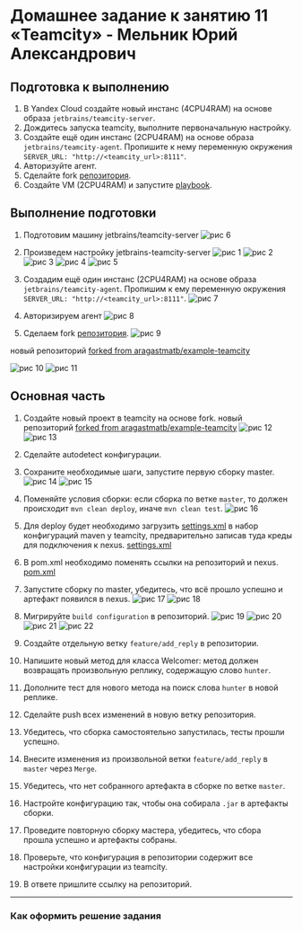 # Домашнее задание к занятию 11 «Teamcity» - Мельник Юрий Александрович

## Подготовка к выполнению

1. В Yandex Cloud создайте новый инстанс (4CPU4RAM) на основе образа `jetbrains/teamcity-server`.
2. Дождитесь запуска teamcity, выполните первоначальную настройку.
3. Создайте ещё один инстанс (2CPU4RAM) на основе образа `jetbrains/teamcity-agent`. Пропишите к нему переменную окружения `SERVER_URL: "http://<teamcity_url>:8111"`.
4. Авторизуйте агент.
5. Сделайте fork [репозитория](https://github.com/aragastmatb/example-teamcity).
6. Создайте VM (2CPU4RAM) и запустите [playbook](./infrastructure).

## Выполнение подготовки 
1. Подготовим машину jetbrains/teamcity-server
 ![рис 6](https://github.com/ysatii/teamcity/blob/main/img/img_6.jpg)

2. Произведем настройку jetbrains-teamcity-server
 ![рис 1](https://github.com/ysatii/teamcity/blob/main/img/img_1.jpg)
 ![рис 2](https://github.com/ysatii/teamcity/blob/main/img/img_2.jpg)
 ![рис 3](https://github.com/ysatii/teamcity/blob/main/img/img_3.jpg)
 ![рис 4](https://github.com/ysatii/teamcity/blob/main/img/img_4.jpg)
 ![рис 5](https://github.com/ysatii/teamcity/blob/main/img/img_5.jpg)

3. Создадим ещё один инстанс (2CPU4RAM) на основе образа `jetbrains/teamcity-agent`. Пропишим к ему переменную окружения `SERVER_URL: "http://<teamcity_url>:8111"`.
 ![рис 7](https://github.com/ysatii/teamcity/blob/main/img/img_7.jpg)

4. Авторизируем агент
 ![рис 8](https://github.com/ysatii/teamcity/blob/main/img/img_8.jpg)

5. Сделаем fork [репозитория](https://github.com/aragastmatb/example-teamcity).
 ![рис 9](https://github.com/ysatii/teamcity/blob/main/img/img_9.jpg)

 новый репозиторий [forked from aragastmatb/example-teamcity](https://github.com/ysatii/example-teamcity)
 


 ![рис 10](https://github.com/ysatii/teamcity/blob/main/img/img_10.jpg)
 ![рис 11](https://github.com/ysatii/teamcity/blob/main/img/img_11.jpg)



## Основная часть

1. Создайте новый проект в teamcity на основе fork.
 новый репозиторий [forked from aragastmatb/example-teamcity](https://github.com/ysatii/example-teamcity)
 ![рис 12](https://github.com/ysatii/teamcity/blob/main/img/img_12.jpg)
 ![рис 13](https://github.com/ysatii/teamcity/blob/main/img/img_13.jpg)
2. Сделайте autodetect конфигурации.
 

3. Сохраните необходимые шаги, запустите первую сборку master.
 ![рис 14](https://github.com/ysatii/teamcity/blob/main/img/img_14.jpg)
 ![рис 15](https://github.com/ysatii/teamcity/blob/main/img/img_15.jpg)

4. Поменяйте условия сборки: если сборка по ветке `master`, то должен происходит `mvn clean deploy`, иначе `mvn clean test`.
 ![рис 16](https://github.com/ysatii/teamcity/blob/main/img/img_16.jpg)

5. Для deploy будет необходимо загрузить [settings.xml](./teamcity/settings.xml) в набор конфигураций maven у teamcity, предварительно записав туда креды для подключения к nexus.
[settings.xml](https://github.com/ysatii/teamcity/blob/main/settings.xml)

6. В pom.xml необходимо поменять ссылки на репозиторий и nexus.
[pom.xml](https://github.com/ysatii/example-teamcity/blob/master/pom.xml)

7. Запустите сборку по master, убедитесь, что всё прошло успешно и артефакт появился в nexus.
 ![рис 17](https://github.com/ysatii/teamcity/blob/main/img/img_17.jpg)
 ![рис 18](https://github.com/ysatii/teamcity/blob/main/img/img_18.jpg)

8. Мигрируйте `build configuration` в репозиторий.
 ![рис 19](https://github.com/ysatii/teamcity/blob/main/img/img_19.jpg)
 ![рис 20](https://github.com/ysatii/teamcity/blob/main/img/img_20.jpg)
 ![рис 21](https://github.com/ysatii/teamcity/blob/main/img/img_21.jpg)
 ![рис 22](https://github.com/ysatii/teamcity/blob/main/img/img_22.jpg)




9. Создайте отдельную ветку `feature/add_reply` в репозитории.
10. Напишите новый метод для класса Welcomer: метод должен возвращать произвольную реплику, содержащую слово `hunter`.
11. Дополните тест для нового метода на поиск слова `hunter` в новой реплике.
12. Сделайте push всех изменений в новую ветку репозитория.
13. Убедитесь, что сборка самостоятельно запустилась, тесты прошли успешно.
14. Внесите изменения из произвольной ветки `feature/add_reply` в `master` через `Merge`.
15. Убедитесь, что нет собранного артефакта в сборке по ветке `master`.
16. Настройте конфигурацию так, чтобы она собирала `.jar` в артефакты сборки.
17. Проведите повторную сборку мастера, убедитесь, что сбора прошла успешно и артефакты собраны.
18. Проверьте, что конфигурация в репозитории содержит все настройки конфигурации из teamcity.
19. В ответе пришлите ссылку на репозиторий.

---

### Как оформить решение задания
